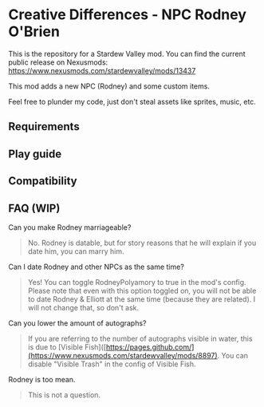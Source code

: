 # Creative Differences - NPC Rodney O'Brien

This is the repository for a Stardew Valley mod. You can find the current public release on Nexusmods: https://www.nexusmods.com/stardewvalley/mods/13437

This mod adds a new NPC (Rodney) and some custom items. 

Feel free to plunder my code, just don't steal assets like sprites, music, etc.

## Requirements

## Play guide

## Compatibility

## FAQ (WIP)

Can you make Rodney marriageable?
> No. Rodney is datable, but for story reasons that he will explain if you date him, you can marry him.

Can I date Rodney and other NPCs as the same time?
> Yes! You can toggle RodneyPolyamory to true in the mod's config.
> Please note that even with this option toggled on, you will not be able to date Rodney & Elliott at the same time (because they are related). I will not change that, so don't ask.

Can you lower the amount of autographs?
> If you are referring to the number of autographs visible in water, this is due to [Visible Fish]([https://pages.github.com/](https://www.nexusmods.com/stardewvalley/mods/8897). You can disable "Visible Trash" in the config of Visible Fish.

Rodney is too mean.
> This is not a question.

